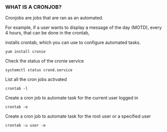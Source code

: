 
<h3> WHAT IS A CRONJOB?</h3>

<p>Cronjobs are jobs that are ran as an automated. </p>
<p> For example, if a user wants to display a message of the day (MOTD), every 4 hours, that can be done in the crontab, </p>

installs crontab, which you can use to configure automated tasks.
```
yum install cronie
```

Check the status of the cronie service
```
systemctl status crond.service
```

List all the cron jobs activated
```
crontab -l
```

Create a cron job to automate task for the current user logged in
```
crontab -e 
```

Create a cron job to automate task for the root user or a specified user
```
crontab -u user -e
```



